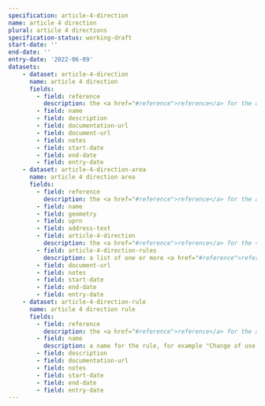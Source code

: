 ```yaml
---
specification: article-4-direction
name: article 4 direction
plural: article 4 directions
specification-status: working-draft
start-date: ''
end-date: ''
entry-date: '2022-06-09'
datasets:
    - dataset: article-4-direction
      name: article 4 direction
      fields:
        - field: reference
          description: the <a href="#reference">reference</a> for the article 4 direction
        - field: name
        - field: description
        - field: documentation-url
        - field: document-url
        - field: notes
        - field: start-date
        - field: end-date
        - field: entry-date
    - dataset: article-4-direction-area
      name: article 4 direction area
      fields:
        - field: reference
          description: the <a href="#reference">reference</a> for the article 4 direction area
        - field: name
        - field: geometry
        - field: uprn
        - field: address-text
        - field: article-4-direction
          description: the <a href="#reference">reference</a> for the <a href="article-4-direction-dataset">article 4 direction</a> entry
        - field: article-4-direction-rules
          description: a list of one or more <a href="#reference">reference</a> values for <a href="article-4-direction-rule-dataset">article 4 direction rule</a> entries, separated by a semi-colon ';' character.
        - field: document-url
        - field: notes
        - field: start-date
        - field: end-date
        - field: entry-date
    - dataset: article-4-direction-rule
      name: article 4 direction rule
      fields:
        - field: reference
          description: the <a href="#reference">reference</a> for the article 4 direction rule
        - field: name
          description: a name for the rule, for example "Change of use, demolition or alteration of pubs is restricted"
        - field: description
        - field: documentation-url
        - field: notes
        - field: start-date
        - field: end-date
        - field: entry-date
---
```


